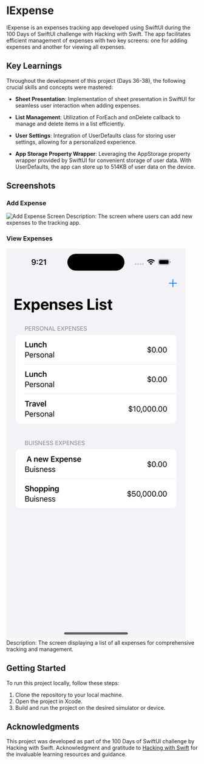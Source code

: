 

# IExpense

IExpense is an expenses tracking app developed using SwiftUI during the 100 Days of SwiftUI challenge with Hacking with Swift. The app facilitates efficient management of expenses with two key screens: one for adding expenses and another for viewing all expenses.

## Key Learnings

Throughout the development of this project (Days 36-38), the following crucial skills and concepts were mastered:

- **Sheet Presentation**: Implementation of sheet presentation in SwiftUI for seamless user interaction when adding expenses.

- **List Management**: Utilization of ForEach and onDelete callback to manage and delete items in a list efficiently.

- **User Settings**: Integration of UserDefaults class for storing user settings, allowing for a personalized experience.

- **App Storage Property Wrapper**: Leveraging the AppStorage property wrapper provided by SwiftUI for convenient storage of user data. With UserDefaults, the app can store up to 514KB of user data on the device.

## Screenshots

### Add Expense
![Add Expense Screen](/images/add_expense_screen.png)
Description: The screen where users can add new expenses to the tracking app.

### View Expenses
![View Expenses Screen](images/expenses_screen.png)
Description: The screen displaying a list of all expenses for comprehensive tracking and management.

## Getting Started

To run this project locally, follow these steps:

1. Clone the repository to your local machine.
2. Open the project in Xcode.
3. Build and run the project on the desired simulator or device.

## Acknowledgments

This project was developed as part of the 100 Days of SwiftUI challenge by Hacking with Swift. Acknowledgment and gratitude to [Hacking with Swift](https://www.hackingwithswift.com/100/swiftui/38) for the invaluable learning resources and guidance.

